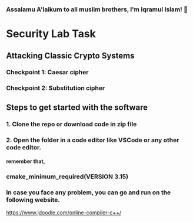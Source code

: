 
### Assalamu A'laikum to all muslim brothers, I'm Iqramul Islam! 👋



# Security Lab Task
## Attacking Classic Crypto Systems

### Checkpoint 1: Caesar cipher

### Checkpoint 2: Substitution cipher 

## Steps to get started with the software
### 1. Clone the repo or download code in zip file
### 2. Open the folder in a code editor like VSCode or any other code editor. 


#### remember that,  
### cmake_minimum_required(VERSION 3.15)

### In case you face any problem, you can go and run on the following website. 
https://www.jdoodle.com/online-compiler-c++/


